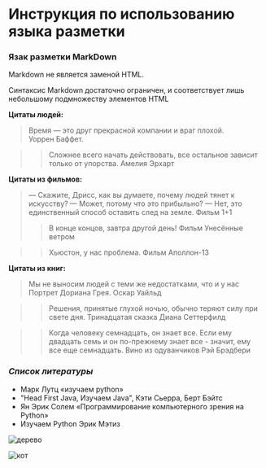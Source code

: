 # Инструкция по использованию языка разметки

### Язак разметки MarkDown

Markdown не является заменой HTML.

 Синтаксис Markdown достаточно ограничен, и соответствует лишь небольшому подмножеству элементов HTML

 __Цитаты людей:__

 >Время — это друг прекрасной компании и враг плохой.   
  Уоррен Баффет. 

  >> Сложнее всего начать действовать, все остальное зависит только от упорства. 
  Амелия Эрхарт

  __Цитаты из фильмов:__

  > — Скажите, Дрисс, как вы думаете, почему людей тянет к искусству?
— Может, потому что это прибыльно?
— Нет, это единственный способ оставить след на земле. Фильм  1+1
  >>	В конце концов, завтра другой день! Фильм Унесённые ветром

  >> 	Хьюстон, у нас проблема. Фильм Аполлон-13



__Цитаты из книг:__
> Мы не выносим людей с теми же недостатками, что и у нас
Портрет Дориана Грея. Оскар Уайльд

>> Решения, принятые глухой ночью, обычно теряют силу при свете дня. Тринадцатая сказка Диана Сеттерфилд


>> Когда человеку семнадцать, он знает все. Если ему двадцать семь и он по-прежнему знает все - значит, ему все еще семнадцать. Вино из одуванчиков Рэй Брэдбери





  


   ### *Список литературы*

   + Марк Лутц «изучаем python»
   + "Head First Java, Изучаем Java",  Кэти Сьерра, Берт Бэйтс
   + Ян Эрик Солем «Программирование компьютерного зрения на Python»
   + Изучаем Python Эрик Мэтиз

![дерево](beautiful-trees-wallpapers-43.jpg)

![кот](1619665330_3-oir_mobi-p-samii-krasivii-kot-v-mire-zhivotnie-krasiv-3.jpg)




